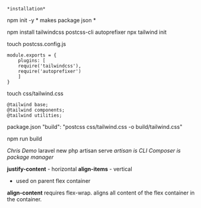 	*installation*

npm init -y              *   makes package json *

npm install tailwindcss postcss-cli autoprefixer
npx tailwind init

touch postcss.config.js         
```
module.exports = {
	plugins: [
	require('tailwindcss'),
	require('autoprefixer')
	]
}
```

touch css/tailwind.css  

``` 
@tailwind base;
@tailwind components;
@tailwind utilities;
```

package.json 
"build": "postcss css/tailwind.css -o build/tailwind.css"

npm run build


*Chris Demo*
laravel new
php artisan serve  *artisan is CLI* *Composer is package manager*

**justify-content** - horizontal 
**align-items** - vertical
 - used on parent flex container 

 <div class="flex justify-between"></div>

 **align-content** requires flex-wrap. aligns all content of the flex container in the container. 

  <div class="flex flex-wrap content-end"></div>
